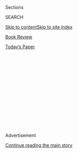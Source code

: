 <div id="app">

<div>

<div>

<div>

<div class="NYTAppHideMasthead css-1q2w90k e1suatyy0">

<div class="section css-ui9rw0 e1suatyy2">

<div class="css-eph4ug er09x8g0">

<div class="css-6n7j50">

</div>

<span class="css-1dv1kvn">Sections</span>

<div class="css-10488qs">

<span class="css-1dv1kvn">SEARCH</span>

</div>

[Skip to content](#site-content)[Skip to site index](#site-index)

</div>

<div id="masthead-section-label" class="css-1wr3we4 eaxe0e00">

[Book
Review](https://www.nytimes3xbfgragh.onion/section/books/review)

</div>

<div class="css-10698na e1huz5gh0">

</div>

</div>

<div id="masthead-bar-one" class="section hasLinks css-15hmgas e1csuq9d3">

<div class="css-uqyvli e1csuq9d0">

</div>

<div class="css-1uqjmks e1csuq9d1">

</div>

<div class="css-9e9ivx">

[](https://myaccount.nytimes3xbfgragh.onion/auth/login?response_type=cookie&client_id=vi)

</div>

<div class="css-1bvtpon e1csuq9d2">

[Today’s
Paper](https://www.nytimes3xbfgragh.onion/section/todayspaper)

</div>

</div>

</div>

</div>

<div data-aria-hidden="false">

<div id="site-content" data-role="main">

<div>

<div class="css-1aor85t" style="opacity:0.000000001;z-index:-1;visibility:hidden">

<div class="css-1hqnpie">

<div class="css-epjblv">

<span class="css-17xtcya">[Book
Review](/section/books/review)</span><span class="css-x15j1o">|</span><span class="css-fwqvlz">What’s
the Best Book, New or Old, You Read This
Year?</span>

</div>

<div class="css-k008qs">

<div class="css-1iwv8en">

<span class="css-18z7m18"></span>

<div>

</div>

</div>

<span class="css-1n6z4y">https://nyti.ms/2ig0sYH</span>

<div class="css-1705lsu">

<div class="css-4xjgmj">

<div class="css-4skfbu" data-role="toolbar" data-aria-label="Social Media Share buttons, Save button, and Comments Panel with current comment count" data-testid="share-tools">

  - 
  - 
  - 
  - 
    
    <div class="css-6n7j50">
    
    </div>

  - 
  - 

</div>

</div>

</div>

</div>

</div>

</div>

<div class="css-13pd83m">

</div>

<div id="top-wrapper" class="css-1sy8kpn">

<div id="top-slug" class="css-l9onyx">

Advertisement

</div>

[Continue reading the main
story](#after-top)

<div class="ad top-wrapper" style="text-align:center;height:100%;display:block;min-height:250px">

<div id="top" class="place-ad" data-position="top" data-size-key="top">

</div>

</div>

<div id="after-top">

</div>

</div>

<div id="sponsor-wrapper" class="css-1hyfx7x">

<div id="sponsor-slug" class="css-19vbshk">

Supported by

</div>

[Continue reading the main
story](#after-sponsor)

<div id="sponsor" class="ad sponsor-wrapper" style="text-align:center;height:100%;display:block">

</div>

<div id="after-sponsor">

</div>

</div>

[Bookends](/column/bookends "Bookends")

<div class="css-1vkm6nb ehdk2mb0">

# What’s the Best Book, New or Old, You Read This Year?

</div>

<div class="css-xt80pu e12qa4dv0">

<div class="css-1w184yk e1m0lo4l0">

Dec. 21,
2016

<div class="css-4xjgmj">

<div class="css-d8bdto" data-role="toolbar" data-aria-label="Social Media Share buttons, Save button, and Comments Panel with current comment count" data-testid="share-tools">

  - 
  - 
  - 
  - 
    
    <div class="css-6n7j50">
    
    </div>

  - 
  - 

</div>

</div>

</div>

</div>

<div class="section meteredContent css-1r7ky0e" name="articleBody" itemprop="articleBody">

<div class="css-1fanzo5 StoryBodyCompanionColumn">

<div class="css-53u6y8">

In this special year-end edition of Bookends, our columnists share their
favorite reading experience of 2016.

What was the best book you read this year? Let us know your answers in
the comments below. We’ll share some of them on a future episode of the
Book Review’s podcast.

</div>

</div>

<div class="css-79elbk" data-testid="photoviewer-wrapper">

<div class="css-z3e15g" data-testid="photoviewer-wrapper-hidden">

</div>

<div class="css-1a48zt4 ehw59r15" data-testid="photoviewer-children">

![<span class="css-16f3y1r e13ogyst0" data-aria-hidden="true">From left:
Siddhartha Deb, Rivka Galchen, Alice Gregory, Zoë
Heller.</span><span class="css-cnj6d5 e1z0qqy90" itemprop="copyrightHolder"><span class="css-1ly73wi e1tej78p0">Credit...</span><span>Illustrations
by R. Kikuo
Johnson</span></span>](https://static01.graylady3jvrrxbe.onion/images/2015/12/07/books/review/07bookends-one/07bookends-one-articleLarge.jpg?quality=75&auto=webp&disable=upscale)

</div>

</div>

<div class="css-1fanzo5 StoryBodyCompanionColumn">

<div class="css-53u6y8">

**Siddhartha Deb:**

At year’s end, I’m remembering Cormac McCarthy’s “Blood Meridian.”
Unflinching in its portrayal of settler colonialism and so familiar in
its violence, racism and twisted masculinity, it is most memorable for
me in its portrait of Judge Holden, the Devil incarnate, perched on a
rock and waiting for us to pass by.

</div>

</div>

<div class="css-1fanzo5 StoryBodyCompanionColumn">

<div class="css-53u6y8">

*Siddhartha Deb’s most recent book is “The Beautiful and the Damned: A
Portrait of the New India.”*

**Rivka Galchen:**

The Italian writer Natalia Ginzburg lived through the rise of fascism,
which left her widowed with three small children. Among my favorite of
her works translated by Lynne Sharon Schwartz and collected in “A Place
to Live: Selected Essays of Natalia Ginzburg” are “Winter in the
Abruzzi” and “The Baby Who Saw Bears.”

*Rivka Galchen’s most recent book is “Little Labors.”*

**Alice Gregory:**

Rebecca Solnit’s “River of Shadows: Eadweard Muybridge and the
Technological Wild West” is the most impressive book I read this year or
maybe any year. It somehow manages to deploy the most specific and
peculiar facts while telling a story that’s about everything — art,
politics, history, science, philosophy. It blows my mind that one person
wrote it.

*Alice Gregory is a contributing editor at T: The New York Times Style
Magazine.*

**Zoë Heller:**

I really enjoyed Emma Cline’s debut novel, “The Girls.” Cline writes
lovely, noticing sentences, and her story about the charismatic power of
an evil cult leader turned out to be a not altogether inappropriate
fable for 2016.

*Zoë Heller is the author of “Everything You Know,” “Notes on a Scandal”
and “The
Believers.”*

</div>

</div>

<div class="css-79elbk" data-testid="photoviewer-wrapper">

<div class="css-z3e15g" data-testid="photoviewer-wrapper-hidden">

</div>

<div class="css-1a48zt4 ehw59r15" data-testid="photoviewer-children">

<div class="css-1xdhyk6 erfvjey0">

<span class="css-1ly73wi e1tej78p0">Image</span>

<div class="css-zjzyr8">

<div data-testid="lazyimage-container" style="height:93.44444444444443px">

</div>

</div>

</div>

<span class="css-16f3y1r e13ogyst0" data-aria-hidden="true">From left:
Anna Holmes, Leslie Jamison, Adam Kirsch, Thomas
Mallon.</span><span class="css-cnj6d5 e1z0qqy90" itemprop="copyrightHolder"><span class="css-1ly73wi e1tej78p0">Credit...</span><span>Illustrations
by R. Kikuo Johnson</span></span>

</div>

</div>

<div class="css-1fanzo5 StoryBodyCompanionColumn">

<div class="css-53u6y8">

**Anna Holmes:**

Colson Whitehead’s slave-narrative novel, “The Underground Railroad”: a
defiant, gorgeous triumph of human imagination and empathy that can be
interpreted as a commentary on the past, a reckoning with the present or
a provocation of the future. (It’s probably all three.)

</div>

</div>

<div class="css-1fanzo5 StoryBodyCompanionColumn">

<div class="css-53u6y8">

*Anna Holmes is an editorial executive at First Look Media and the
editor of two books, including “The Book of Jezebel.”*

**Leslie Jamison:**

This year I reread Michelle Alexander’s “The New Jim Crow,” a necessary
account of the systemic racism embedded in our justice system.
Alexander’s book feels more vital now than ever. It’s a protest
against the persecution that has persistently operated under alibis of
security and justice — a protest we need to keep making as powerfully as
we can.

*Leslie Jamison is the author of “The Empathy Exams.”*

**Adam Kirsch:**

“Moonglow,” Michael Chabon’s new novel, is my favorite of his books and
one of the most memorable novels I read this year. Using autobiography
as a launchpad and then taking off for the moon, Chabon offers a funny,
moving and dramatic tribute to his grandparents and their American
generation.

*Adam Kirsch is a poet, critic and columnist for Tablet magazine.*

**Thomas Mallon:**

In “The Dream Life of Astronauts,” Patrick Ryan flies further into a
little fictional empyrean he’s made all his own. Peopled by kookily sad
denizens of Florida’s Space Coast, whose dreams rarely achieve liftoff
without crashing and burning, Ryan’s stories are filled with a wan
tenderness and a spectacular lack of condescension.

*Thomas Mallon’s most recent book is “Finale: A Novel of the Reagan
Years.”*

</div>

</div>

<div class="css-79elbk" data-testid="photoviewer-wrapper">

<div class="css-z3e15g" data-testid="photoviewer-wrapper-hidden">

</div>

<div class="css-1a48zt4 ehw59r15" data-testid="photoviewer-children">

<div class="css-1xdhyk6 erfvjey0">

<span class="css-1ly73wi e1tej78p0">Image</span>

<div class="css-zjzyr8">

<div data-testid="lazyimage-container" style="height:94.08888888888887px">

</div>

</div>

</div>

<span class="css-16f3y1r e13ogyst0" data-aria-hidden="true">From left:
Ayana Mathis, Charles McGrath, Pankaj Mishra, Benjamin
Moser.</span><span class="css-cnj6d5 e1z0qqy90" itemprop="copyrightHolder"><span class="css-1ly73wi e1tej78p0">Credit...</span><span>Illustrations
by R. Kikuo Johnson</span></span>

</div>

</div>

<div class="css-1fanzo5 StoryBodyCompanionColumn">

<div class="css-53u6y8">

**Ayana Mathis:**

“The Plague of Doves” takes as its subject the residents of a North
Dakota town abutting an Ojibwe reservation. The novel is a kaleidoscope
of voices, imagery and memories. Louise Erdrich’s prose evokes the
tumult of lived experience and ancestral trauma. She reminds us we are
all yearning creatures, subject to forces set in motion long before we
were born.

*Ayana Mathis is the author of “The Twelve Tribes of Hattie.”*

**Charles McGrath:**

“Caught,” by Henry Green. First published in 1943 and now reissued in
the New York Review Classics series, “Caught” manages the improbable
feat of being both a harrowing war story of London during the Blitz and
a sharply observed comedy about social class. Green was a silver-spoon
aristocrat, but his ear for common speech was as keen as Dickens’s.

</div>

</div>

<div class="css-1fanzo5 StoryBodyCompanionColumn">

<div class="css-53u6y8">

*Charles McGrath was the editor of the Book Review from 1995 to 2004.*

**Pankaj Mishra:**

David Kennedy’s “A World of Struggle: How Power, Law, and Expertise
Shape Global Political Economy” describes our world more accurately than
any book I have read this year. Kennedy offers no clear prescriptions.
Yet he clarifies that understanding how this world of injustice and
inequality came about is the essential first step toward a democratic
alternative.

*Pankaj Mishra’s next book, “Age of Anger,” will be published in
February.*

**Benjamin Moser:**

In “The Fall Of Language in the Age of English,” Minae Mizumura shows,
better than anyone ever has, how English is wrecking other languages —
reducing even great literary languages, including Japanese and French,
to local dialects — and makes a vigorous case for the superiority of the
written over the spoken word.

*Benjamin Moser is the author of “Why This World: A Biography of Clarice
Lispector.”*

</div>

</div>

<div class="css-79elbk" data-testid="photoviewer-wrapper">

<div class="css-z3e15g" data-testid="photoviewer-wrapper-hidden">

</div>

<div class="css-1a48zt4 ehw59r15" data-testid="photoviewer-children">

<div class="css-1xdhyk6 erfvjey0">

<span class="css-1ly73wi e1tej78p0">Image</span>

<div class="css-zjzyr8">

<div data-testid="lazyimage-container" style="height:94.73333333333332px">

</div>

</div>

</div>

<span class="css-16f3y1r e13ogyst0" data-aria-hidden="true">From left:
James Parker, Francine Prose, Liesl Schillinger, Dana
Stevens.</span><span class="css-cnj6d5 e1z0qqy90" itemprop="copyrightHolder"><span class="css-1ly73wi e1tej78p0">Credit...</span><span>Illustrations
by R. Kikuo Johnson</span></span>

</div>

</div>

<div class="css-1fanzo5 StoryBodyCompanionColumn">

<div class="css-53u6y8">

**James Parker:**

How I wish I’d written Max Porter’s ugly-beautiful post-Ted Hughes
polyphonic spree of a novel “Grief Is the Thing With Feathers”; I
listened to an interview with the author and could barely hear his
(cultured, friendly) voice through the electrical envy-storm that was
writhing in purple bands across my forebrain.

*James Parker is a contributing editor at The Atlantic.*

**Francine Prose:**

“Pedro Páramo,” — Juan Rulfo’s 1955 masterpiece — packs the scope and
sweep of an epic into just over 120 pages. It has the beauty of a lyric
poem and manages the dazzling magic trick of blurring the line between
life and death. Set in a rural Mexican ghost town, Rulfo’s book shows us
how seamlessly fiction can combine the regional and the universal.

*Francine Prose’s most recent novel is “Mister Monkey.”*

**Liesl Schillinger:**

In July, during the national conventions, I read a stunning debut that
resurrects the violence and anger of the 1968 Chicago riots, carrying it
forward into the present day through the story of two Midwesterners
addicted to virtual-reality games. It’s “The Nix,” by Nathan Hill, the
first book I’ve read in two decades that earns the title Great American
Novel.

*Liesl Schillinger is a critic and translator and the author of
“Wordbirds.”*

**Dana Stevens:**

I read Rebecca Solnit’s “A Field Guide to Getting Lost” under ideal
conditions: alone in a strange city, at bus stops and in public parks,
surrounded by families speaking foreign yet familiar languages. Solnit’s
meditation on lostness as a peculiarly American experience animated my
thinking and writing for the rest of what turned out to be a very long
year.

*Dana Stevens is the film critic at Slate and a cohost of the Slate
Culture Gabfest.*

</div>

</div>

</div>

<div>

</div>

<div>

</div>

<div>

</div>

<div>

<div id="bottom-wrapper" class="css-1ede5it">

<div id="bottom-slug" class="css-l9onyx">

Advertisement

</div>

[Continue reading the main
story](#after-bottom)

<div id="bottom" class="ad bottom-wrapper" style="text-align:center;height:100%;display:block;min-height:90px">

</div>

<div id="after-bottom">

</div>

</div>

</div>

</div>

</div>

## Site Index

<div>

</div>

## Site Information Navigation

  - [© <span>2020</span> <span>The New York Times
    Company</span>](https://help.nytimes3xbfgragh.onion/hc/en-us/articles/115014792127-Copyright-notice)

<!-- end list -->

  - [NYTCo](https://www.nytco.com/)
  - [Contact
    Us](https://help.nytimes3xbfgragh.onion/hc/en-us/articles/115015385887-Contact-Us)
  - [Work with us](https://www.nytco.com/careers/)
  - [Advertise](https://nytmediakit.com/)
  - [T Brand Studio](http://www.tbrandstudio.com/)
  - [Your Ad
    Choices](https://www.nytimes3xbfgragh.onion/privacy/cookie-policy#how-do-i-manage-trackers)
  - [Privacy](https://www.nytimes3xbfgragh.onion/privacy)
  - [Terms of
    Service](https://help.nytimes3xbfgragh.onion/hc/en-us/articles/115014893428-Terms-of-service)
  - [Terms of
    Sale](https://help.nytimes3xbfgragh.onion/hc/en-us/articles/115014893968-Terms-of-sale)
  - [Site
    Map](https://spiderbites.nytimes3xbfgragh.onion)
  - [Help](https://help.nytimes3xbfgragh.onion/hc/en-us)
  - [Subscriptions](https://www.nytimes3xbfgragh.onion/subscription?campaignId=37WXW)

</div>

</div>

</div>

</div>
